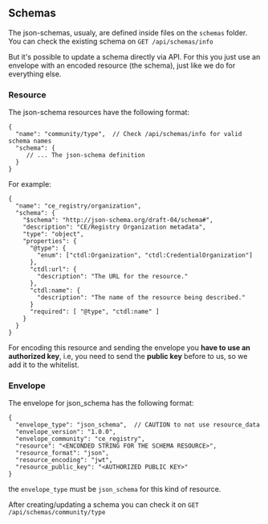 ## Schemas

The json-schemas, usualy, are defined inside files on the `schemas` folder.
You can check the existing schema on `GET /api/schemas/info`

But it's possible to update a schema directly via API.
For this you just use an envelope with an encoded resource (the schema),
just like we do for everything else.

### Resource

The json-schema resources have the following format:

```
{
  "name": "community/type",  // Check /api/schemas/info for valid schema names
  "schema": {
     // ... The json-schema definition
  }
}
```

For example:

```
{
  "name": "ce_registry/organization",
  "schema": {
    "$schema": "http://json-schema.org/draft-04/schema#",
    "description": "CE/Registry Organization metadata",
    "type": "object",
    "properties": {
      "@type": {
        "enum": ["ctdl:Organization", "ctdl:CredentialOrganization"]
      },
      "ctdl:url": {
        "description": "The URL for the resource."
      },
      "ctdl:name": {
        "description": "The name of the resource being described."
      }
      "required": [ "@type", "ctdl:name" ]
    }
  }
}
```

For encoding this resource and sending the envelope you **have to use an
authorized key**, i.e, you need to send the **public key** before to us, so we add it
to the whitelist.

### Envelope

The envelope for json_schema has the following format:

```
{
  "envelope_type": "json_schema",  // CAUTION to not use resource_data
  "envelope_version": "1.0.0",
  "envelope_community": "ce_registry",
  "resource": "<ENCONDED STRING FOR THE SCHEMA RESOURCE>",
  "resource_format": "json",
  "resource_encoding": "jwt",
  "resource_public_key": "<AUTHORIZED PUBLIC KEY>"
}
```

the `envelope_type` must be `json_schema` for this kind of resource.

After creating/updating a schema you can check it on `GET /api/schemas/community/type`
